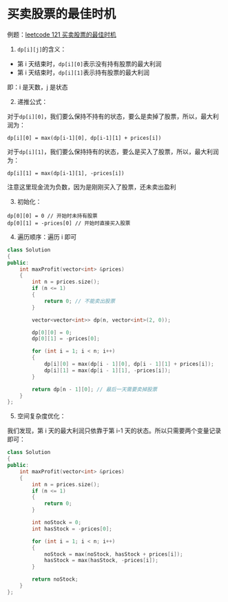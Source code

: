 # 买卖股票的最佳时机

例题：[leetcode 121 买卖股票的最佳时机](https://leetcode.cn/problems/best-time-to-buy-and-sell-stock/description/)

1. `dp[i][j]`的含义：

- 第 i 天结束时，`dp[i][0]`表示没有持有股票的最大利润
- 第 i 天结束时，`dp[i][1]`表示持有股票的最大利润

即：i 是天数，j 是状态

2. 递推公式：

对于`dp[i][0]`，我们要么保持不持有的状态，要么是卖掉了股票，所以，最大利润为：

`dp[i][0] = max(dp[i-1][0], dp[i-1][1] + prices[i])`

对于`dp[i][1]`，我们要么保持持有的状态，要么是买入了股票，所以，最大利润为：

`dp[i][1] = max(dp[i-1][1], -prices[i])`

注意这里现金流为负数，因为是刚刚买入了股票，还未卖出盈利

3. 初始化：

```
dp[0][0] = 0 // 开始时未持有股票
dp[0][1] = -prices[0] // 开始时直接买入股票
```

4. 遍历顺序：遍历 i 即可

```cpp
class Solution
{
public:
    int maxProfit(vector<int> &prices)
    {
        int n = prices.size();
        if (n <= 1)
        {
            return 0; // 不能卖出股票
        }

        vector<vector<int>> dp(n, vector<int>(2, 0));

        dp[0][0] = 0;
        dp[0][1] = -prices[0];

        for (int i = 1; i < n; i++)
        {
            dp[i][0] = max(dp[i - 1][0], dp[i - 1][1] + prices[i]);
            dp[i][1] = max(dp[i - 1][1], -prices[i]);
        }

        return dp[n - 1][0]; // 最后一天需要卖掉股票
    }
};
```

5. 空间复杂度优化：

我们发现，第 i 天的最大利润只依靠于第 i-1 天的状态。所以只需要两个变量记录即可：

```cpp
class Solution
{
public:
    int maxProfit(vector<int> &prices)
    {
        int n = prices.size();
        if (n <= 1)
        {
            return 0;
        }

        int noStock = 0;
        int hasStock = -prices[0];

        for (int i = 1; i < n; i++)
        {
            noStock = max(noStock, hasStock + prices[i]);
            hasStock = max(hasStock, -prices[i]);
        }

        return noStock;
    }
};
```

